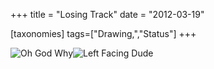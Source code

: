+++
title = "Losing Track"
date = "2012-03-19"

[taxonomies]
tags=["Drawing,","Status"]
+++

![](./img/wp-content-uploads-2012-03-2012-03-18-23.49.40-577x1024.jpg "Oh God Why")![](./img/wp-content-uploads-2012-03-2012-03-18-23.49.50-577x1024.jpg "Left Facing Dude")
